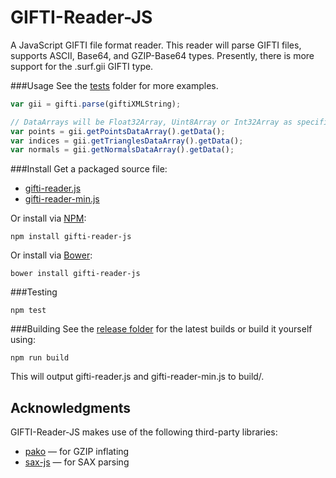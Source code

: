 # GIFTI-Reader-JS
A JavaScript GIFTI file format reader.  This reader will parse GIFTI files, supports ASCII, Base64, and GZIP-Base64 types. Presently, there is more support for the .surf.gii GIFTI type.

###Usage
See the [tests](https://github.com/rii-mango/GIFTI-Reader-JS/tree/master/tests) folder for more examples.

```javascript
var gii = gifti.parse(giftiXMLString);

// DataArrays will be Float32Array, Uint8Array or Int32Array as specified in GIFTI header
var points = gii.getPointsDataArray().getData();
var indices = gii.getTrianglesDataArray().getData();
var normals = gii.getNormalsDataArray().getData();
```

###Install
Get a packaged source file:

* [gifti-reader.js](https://raw.githubusercontent.com/rii-mango/GIFTI-Reader-JS/master/release/current/gifti-reader.js)
* [gifti-reader-min.js](https://raw.githubusercontent.com/rii-mango/GIFTI-Reader-JS/master/release/current/gifti-reader-min.js)

Or install via [NPM](https://www.npmjs.com/):

```
npm install gifti-reader-js
```

Or install via [Bower](http://bower.io/):

```
bower install gifti-reader-js
```

###Testing
```
npm test
```

###Building
See the [release folder](https://github.com/rii-mango/GIFTI-Reader-JS/tree/master/release) for the latest builds or build it yourself using:
```
npm run build
```
This will output gifti-reader.js and gifti-reader-min.js to build/.


Acknowledgments
-----
GIFTI-Reader-JS makes use of the following third-party libraries:
- [pako](https://github.com/nodeca/pako) &mdash; for GZIP inflating
- [sax-js](https://github.com/isaacs/sax-js) &mdash; for SAX parsing
